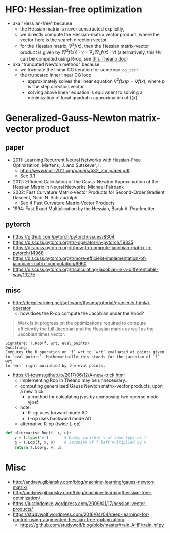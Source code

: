 # HFO: Hessian-free optimization
* aka "Hessian-free" because 
  * the Hessian matrix is never constructed explicitly, 
  * we directly compute the Hessian-matrix vector product, where the vector here is the search direction vector.
  * for the Hessian matrix, $\nabla^2 f(x)$, then the Hessian matrix-vector product is given by
    $\big(\nabla^2 f(x) \big) \cdot v = \nabla_x \big( \nabla_x f(x) \cdot v \big)$
    (alternatively, this $Hv$ can be computed using R-op, see [this Theano doc](http://deeplearning.net/software/theano/tutorial/gradients.html#hessian-times-a-vector))
* aka "truncated Newton method" because
  * we truncate the linear CG iteration for some `max_cg_iter`
  * the truncated inner linear CG loop 
    * approximately solves the linear equation 
      $\nabla^2 f(x) p = \nabla f(x)$, where $p$ is the step direction vector
    * solving above linear equation is equivalent to solving a minimization of local quadratic approximation of $f(x)$
  
# Generalized-Gauss-Newton matrix-vector product
## paper
* 2011: Learning Recurrent Neural Networks with Hessian-Free Optimization, Martens, J. and Sutskever, I.
  * http://www.icml-2011.org/papers/532_icmlpaper.pdf
  * Sec 3.1
* 2012: Efficient Calculation of the Gauss-Newton Approximation of the Hessian Matrix in Neural Networks, Michael Fairbank
* 2002: Fast Curvature Matrix-Vector Products for Second-Order Gradient Descent, Nicol N. Schraudolph
  * Sec 4 Fast Curvature Matrix-Vector Products
* 1994: Fast Exact Multiplication by the Hessian, Barak A. Pearlmutter 

## pytorch
* https://github.com/pytorch/pytorch/issues/8304
* https://discuss.pytorch.org/t/r-operator-in-pytorch/19335
* https://discuss.pytorch.org/t/how-to-compute-jacobian-matrix-in-pytorch/14968
* https://discuss.pytorch.org/t/more-efficient-implementation-of-jacobian-matrix-computation/6960
* https://discuss.pytorch.org/t/calculating-jacobian-in-a-differentiable-way/13275

## misc
* http://deeplearning.net/software/theano/tutorial/gradients.html#r-operator
  * how does the R-op compute the Jacobian under the hood?
> Work is in progress on the optimizations required to compute efficiently the full Jacobian and the Hessian matrix as well as the Jacobian times vector.

```
Signature: T.Rop(f, wrt, eval_points)
Docstring:
Computes the R operation on `f` wrt to `wrt` evaluated at points given
in `eval_points`. Mathematically this stands for the jacobian of `f` wrt
to `wrt` right muliplied by the eval points.  
```
* https://j-towns.github.io/2017/06/12/A-new-trick.html
  * implementing Rop in Theano may be unnecessary.
  * computing generalised Gauss Newton matrix-vector products, upon a new trick: 
    * a method for calculating jvps by composing two reverse mode vjps!
  * note: 
    * R-op uses forward mode AD
    * L-op uses backward mode AD
  * alternative R-op (twice L-op)
```py
def alternative_Rop(f, x, u):
    v = f.type('v')       # Dummy variable v of same type as f
    g = T.Lop(f, x, v)    # Jacobian of f left multiplied by v
    return T.Lop(g, v, u)
```    

# Misc
* http://andrew.gibiansky.com/blog/machine-learning/gauss-newton-matrix/
* http://andrew.gibiansky.com/blog/machine-learning/hessian-free-optimization/
* https://justindomke.wordpress.com/2009/01/17/hessian-vector-products/
* https://studywolf.wordpress.com/2016/04/04/deep-learning-for-control-using-augmented-hessian-free-optimization/
  * https://github.com/studywolf/blog/blob/master/train_AHF/train_hf.py
